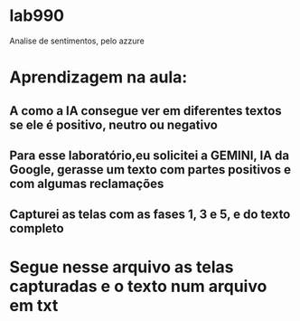 # lab990
Analise de sentimentos, pelo azzure

# Aprendizagem na aula:
  ## A como a IA consegue ver em diferentes textos se ele é positivo, neutro ou negativo
  ## Para esse laboratório,eu solicitei a GEMINI, IA da Google, gerasse um texto com partes positivos e com algumas reclamações
  ## Capturei as telas com as fases 1, 3 e 5, e do texto completo

# Segue nesse arquivo as telas capturadas e o texto num arquivo em txt

